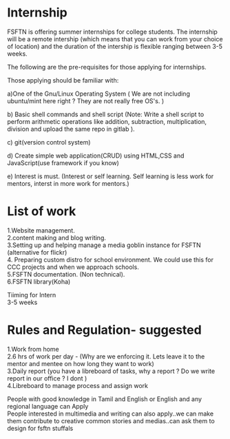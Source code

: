 # Internship

FSFTN is offering summer internships for college students. The internship will be a remote intership (which means that you can work from your choice of location) and the duration of the intership is flexible ranging between 3-5 weeks. 

The following are the pre-requisites for those applying for internships.

Those applying should be familiar with:

  a)One of the Gnu/Linux Operating System ( We are not including ubuntu/mint here right ? They are not really free OS's. )

  b) Basic shell commands and shell script 
    (Note: Write a shell script to perform arithmetic operations like addition, subtraction, multiplication, division and upload the same repo in gitlab ).

  c) git(version control system)

  d) Create simple web application(CRUD) using HTML,CSS and JavaScript(use framework if you know)

  e) Interest is must. (Interest or self learning. Self learning is less work for mentors, interst in more work for mentors.)

  
  
# List of work 
1.Website management.<br/>
2.content making and blog writing.<br/>
3.Setting up and helping manage a  media goblin instance for FSFTN (alternative for flickr) <br/>
4. Preparing custom distro for school environment. We could use this for CCC projects and when we approach schools.<br/>
5.FSFTN documentation. (Non technical).<br/>
6.FSFTN library(Koha)

Tiiming for Intern<br/>
3-5 weeks

# Rules and Regulation-  suggested <br/>
1.Work from home <br/>
2.6 hrs of work per day -  (Why are we enforcing it. Lets leave it to the mentor and mentee on how long they want to work) <br/>
3.Daily report   (you have a libreboard of tasks, why a report ? Do we write report in our office ? I dont )<br/>
4.Libreboard to manage process and assign work 

People with good knowledge in Tamil and English or English and any regional language can Apply<br/>
People interested in multimedia and writing can also apply..we can make them contribute to creative common stories and medias..can ask them to design for fsftn stuffals
